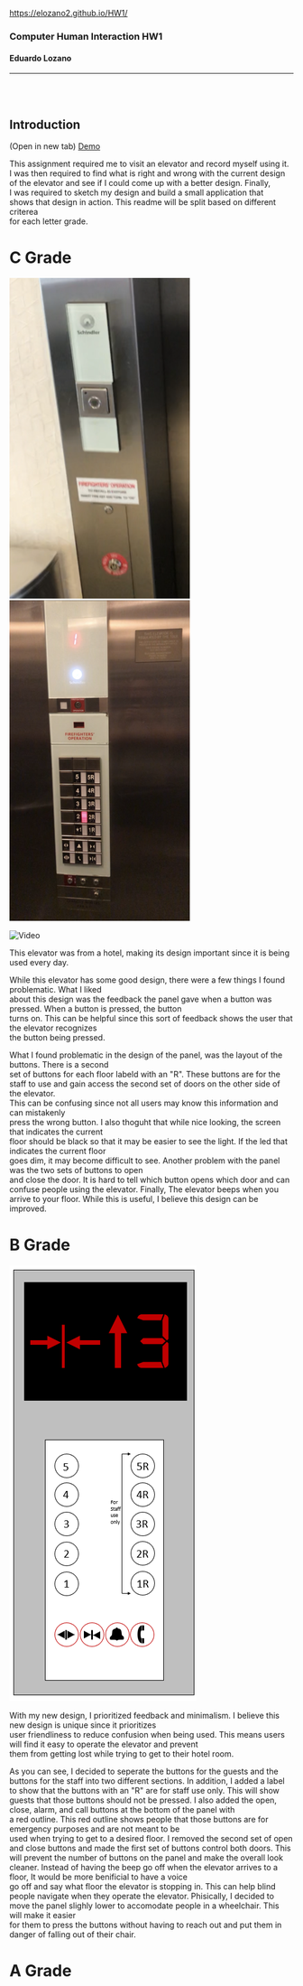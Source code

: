 https://elozano2.github.io/HW1/

### Computer Human Interaction HW1  
#### Eduardo Lozano
---
<br/><br/>

Introduction
---

(Open in new tab)
[Demo](https://github.com/elozano2/HW1)


This assignment required me to visit an elevator and record myself using it.  
I was then required to find what is right and wrong with the current design  
of the elevator and see if I could come up with a better design. Finally,  
I was required to sketch my design and build a small application that  
shows that design in action. This readme will be split based on different criterea  
for each letter grade.


C Grade
===
![Panel_1](Panel_1.png)
![Panel_2](Panel_2.png)


![Video](ezgif.com-video-to-gif.gif)

This elevator was from a hotel, making its design important since it is being used every day.


While this elevator has some good design, there were a few things I found problematic. What I liked  
about this design was the feedback the panel gave when a button was pressed. When a button is pressed, the button  
turns on. This can be helpful since this sort of feedback shows the user that the elevator recognizes  
the button being pressed.

What I found problematic in the design of the panel, was the layout of the buttons. There is a second  
set of buttons for each floor labeld with an "R". These buttons are for the staff to use and gain access 
the second set of doors on the other side of the elevator.  
This can be confusing since not all users may know this information and can mistakenly  
press the wrong button. I also thoguht that while nice looking, the screen that indicates the current  
floor should be black so that it may be easier to see the light. If the led that indicates the current floor  
goes dim, it may become  difficult to see. Another problem with the panel was the two sets of buttons to open  
and close the door. It is hard to tell which button opens which door and can confuse people using the elevator.
Finally, The elevator beeps when you arrive to your floor. While this is useful, I believe this design can be improved.

B Grade
===
![Sketch](Elevator_Sketch.png)

With my new design, I prioritized feedback and minimalism. I believe this new design is unique since it prioritizes  
user friendliness to reduce confusion when being used. This means users will find it easy to operate the elevator and prevent  
them from getting lost while trying to get to their hotel room.

As you can see, I decided to seperate the buttons for the guests and the buttons for the staff into two different sections.
In addition, I added a label to show that the buttons with an "R" are for staff use only. This will show guests that
those buttons should not be pressed. I also added the open, close, alarm, and call buttons at the bottom of the panel with  
a red outline. This red outline shows people that those buttons are for emergency purposes and are not meant to be  
used when trying to get to a desired floor. I removed the second set of open and close buttons and made the first set
of buttons control both doors. This will prevent the number of buttons on the panel and make the overall look cleaner. 
Instead of having the beep go off when the elevator arrives to a floor, It would be more benificial to have a voice  
go off and say what floor the elevator is stopping in. This can help blind people navigate when they operate the elevator.
Phisically, I decided to move the panel slighly lower to accomodate people in a wheelchair. This will make it easier  
for them to press the buttons without having to reach out and put them in danger of falling out of their chair.

A Grade
===



